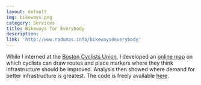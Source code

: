 ```yaml
---
layout: default
img: bikeways.png
category: Services
title: Bikeways for Everybody
description: 
link: 'http://www.radumas.info/bikeways4everybody'
---
```

While I interned at the [Boston Cyclists Union](http://bostoncyclistsunion.org/), I developed an [online map](https://www.radumas.info/bikeways4everybody) on which cyclists can draw routes and place markers where they think infrastructure should be improved. Analysis then showed where demand for better infrastructure is greatest. The code is freely available [here](https://github.com/radumas/bikeways4everybody).
